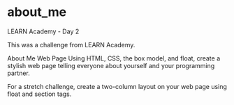 # about_me

LEARN Academy - Day 2

This was a challenge from LEARN Academy.

About Me Web Page
Using HTML, CSS, the box model, and float, create a stylish web page telling everyone about yourself and your programming partner.

For a stretch challenge, create a two-column layout on your web page using float and section tags.

